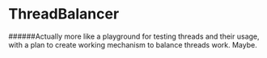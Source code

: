 # ThreadBalancer

######Actually more like a playground for testing threads and their usage, with a plan to create working mechanism to balance threads work. Maybe.